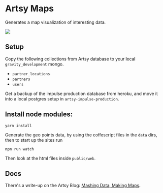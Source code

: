 # Artsy Maps

Generates a map visualization of interesting data.

![](https://s3.amazonaws.com/f.cl.ly/items/022d3b2M0Y0T2n1k192k/cimg.jpg)

## Setup

Copy the following collections from Artsy database to your local `gravity_development` mongo.

* `partner_locations`
* `partners`
* `users`

Get a backup of the impulse production database from heroku, and move it into a local postgres setup in `artsy-impulse-production`.

## Install node modules:

`yarn install`

Generate the geo points data, by using the coffescript files in the `data` dirs, then to start up the sites run

`npm run watch`

Then look at the html files inside `public/web`.

## Docs

There's a write-up on the Artsy Blog: [Mashing Data, Making Maps](http://artsy.github.io/blog/2017/01/25/mashing-maps/).
